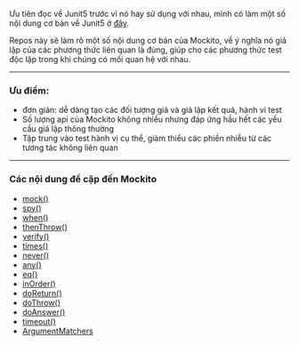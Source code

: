 Ưu tiên đọc về Junit5 trước vì nó hay sử dụng với nhau, mình có làm một số nội dung cơ bản về Junit5 ở [đây](https://github.com/manhcntt21/junit5).

Repos này sẽ làm rõ một số nội dung cơ bản của Mockito, về ý nghĩa nó giả lập của các phương thức liên quan là đùng, giúp cho các phương thức test độc lập trong khi chúng có mối quan hệ với nhau.

***
### Ưu điểm:
- đơn giản: dễ dàng tạo các đối tượng giả và giả lập kết quả, hành vi test
- Số lượng api của Mockito không nhiều nhưng đáp ứng hầu hết các yều cầu giả lập thông thường
- Tập trung vào test hành vị cụ thể, giảm thiểu các phiền nhiễu từ các tương tác không liên quan

***
### Các nội dung đề cập đến Mockito
- [mock()](./1-mock-method)
- [spy()](./2-spy-method)
- [when()](./3-when-method)
- [thenThrow()](./4-thenThrow)
- [verify()](./5-verify)
- [times()](./6-time-method)
- [never()](./7-never-method)
- [any()](./8-any-method)
- [eq()](./9-eq-method)
- [inOrder()](./10-inOrder-method)
- [doReturn()](./11-doReturn)
- [doThrow()](./12-doThrow-method)
- [doAnswer()](./13-doAnswer-method)
- [timeout()](./14-timeout-method)
- [ArgumentMatchers]()
